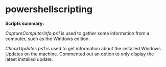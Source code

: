 # powershellscripting
**Scripts summary:**

_CaptureComputerInfo.ps1_ is used to gather some information from a computer, such as the Windows edition.

_CheckUpdates.ps1_ is used to get information about the installed Windows Updates on the machine. Commented out an option to only display the latest installed update.
